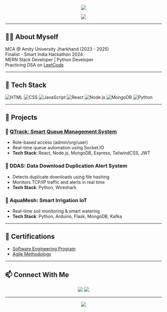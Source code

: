 


<!-- GitHub Profile README for Abhishek Kumar Pandey -->

<p align="center">
  <img src="https://capsule-render.vercel.app/api?type=waving&color=0A192F&height=250&section=header&text=Abhishek%20Kr.%20Pandey&fontSize=40&fontColor=F8F8F2" />
</p>

<p align="center">
  <img src="https://readme-typing-svg.herokuapp.com?font=Fira+Code&weight=500&size=24&duration=4000&pause=1000&center=true&vCenter=true&color=00FFFF&width=600&lines=MERN+Stack+Developer;Python-Developer;Networking" />


</p>

---

## 🧑‍💻 About Myself

MCA @ Amity University Jharkhand (2023 - 2025)  
Finalist - Smart India Hackathon 2024  
MERN Stack Developer | Python Developer  
Practicing DSA on [LeetCode](https://leetcode.com/u/BLITzZzZzZz/)  

---

## 🚀 Tech Stack

![HTML](https://img.shields.io/badge/HTML5-E34F26?style=for-the-badge&logo=html5&logoColor=white)
![CSS](https://img.shields.io/badge/CSS3-1572B6?style=for-the-badge&logo=css3&logoColor=white)
![JavaScript](https://img.shields.io/badge/-JavaScript-black?style=for-the-badge&logo=javascript)
![React](https://img.shields.io/badge/-React-blue?style=for-the-badge&logo=react)
![Node.js](https://img.shields.io/badge/-Node.js-green?style=for-the-badge&logo=node.js)
![MongoDB](https://img.shields.io/badge/-MongoDB-white?style=for-the-badge&logo=mongodb)
![Python](https://img.shields.io/badge/-Python-3776AB?style=for-the-badge&logo=python&logoColor=white)

---

## 📂 Projects

### 🔹 [QTrack: Smart Queue Management System](https://github.com/BLITzZ0)  
- Role-based access (admin/org/user)
- Real-time queue automation using Socket.IO  
- **Tech Stack**: React, Node.js, MongoDB, Express, TailwindCSS, JWT

### 🔹 DDAS: Data Download Duplication Alert System  
- Detects duplicate downloads using file hashing  
- Monitors TCP/IP traffic and alerts in real time  
- **Tech Stack**: Python, Wireshark

### 🔹 AquaMesh: Smart Irrigation IoT
- Real-time soil monitoring & smart watering  
- **Tech Stack**: Python, Arduino, Flask, MongoDB, Kafka

---

## 🏅 Certifications

- [Software Engineering Program](https://forage-uploads-prod.s3.amazonaws.com/completion-certificates/Goldman%20Sachs/NPdeQ43o8P9HJmJzg_Goldman%20Sachs_qRmN3sgDNCsqaQRNJ_1673926158841_completion_certificate.pdf)
- [Agile Methodology](https://forage-uploads-prod.s3.amazonaws.com/completion-certificates/Cognizant/ZZswQd6xGydd758vz_Cognizant%20USA_qRmN3sgDNCsqaQRNJ_1683233703680_completion_certificate.pdf)

---

## 📫 Connect With Me

<p align="center">
  <a href="mailto:ababhishek3005@gmail.com"><img src="https://img.shields.io/badge/Gmail-D14836?style=for-the-badge&logo=gmail&logoColor=white" /></a>
  <a href="https://linkedin.com/in/abhishek-k-0181b5229/"><img src="https://img.shields.io/badge/-LinkedIn-blue?style=for-the-badge&logo=linkedin&logoColor=white" /></a>
  
</p>

---

<p align="center">
  <img src="https://capsule-render.vercel.app/api?type=waving&color=0A192F&height=120&section=footer" />
</p>
